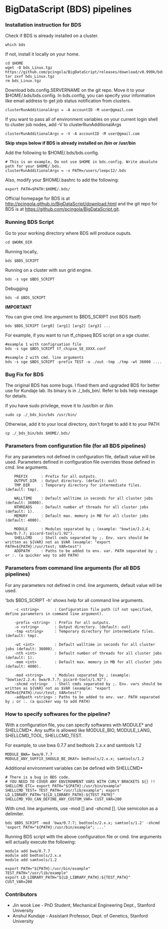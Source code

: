 BigDataScript (BDS) pipelines
===================================================================

### Installation instruction for BDS

Check if BDS is already installed on a cluster.

```
which bds
```
If not, install it locally on your home.

```
cd $HOME
wget -O bds_Linux.tgz https://github.com/pcingola/BigDataScript/releases/download/v0.999k/bds_Linux.tgz
tar zxvf bds_Linux.tgz
rm bds_Linux.tgz
```

Download bds.config.SERVERNAME on the git repo. Move it to your $HOME/.bds/bds.config. In bds.config, you can specify your information like email address to get job status notification from clusters.

```
clusterRunAdditionalArgs = -A accountID -M user@gmail.com
```

If you want to pass all of environment variables on your current login shell to cluster job nodes, add -V to clusterRunAdditionalArgs

```
clusterRunAdditionalArgs = -V -A accountID -M user@gmail.com
```

<b> Skip steps below if BDS is already installed on /bin or /usr/bin </b>

Add the following to $HOME/.bds/bds.config. 

```
# This is an example, Do not use $HOME in bds.config. Write absolute path for your $HOME/.bds.
clusterRunAdditionalArgs = -v PATH=/users/leepc12/.bds
```

Also, modify your $HOME/.bashrc to add the following:

```
export PATH=$PATH:$HOME/.bds/
```

Official homepage for BDS is at <a href="http://pcingola.github.io/BigDataScript/download.html">http://pcingola.github.io/BigDataScript/download.html</a> and the git repo for BDS is at <a href="https://github.com/pcingola/BigDataScript.git">https://github.com/pcingola/BigDataScript.git</a>.


### Running BDS Script

Go to your working directory where BDS will produce ouputs.

```
cd $WORK_DIR
```

Running locally,

```
bds $BDS_SCRIPT 
```

Running on a cluster with sun grid engine.

```
bds -s sge $BDS_SCRIPT 
```

Debugging

```
bds -d $BDS_SCRIPT
```

<b> IMPORTANT </b>

You can give cmd. line argument to $BDS_SCRIPT (not BDS itself)

```
bds $BDS_SCRIPT [arg0] [arg1] [arg2] [arg3] ...
```

For example, if you want to run tf_chipseq BDS script on a sge cluster.

```
#example 1 with configruation file
bds -s sge $BDS_SCRIPT tf_chipse_SE_XXXX.conf

#example 2 with cmd. line arguments
bds -s sge $BDS_SCRIPT -prefix TEST -o ./out -tmp ./tmp -wt 36000 ....
```

### Bug Fix for BDS

The original BDS has some bugs. I fixed them and upgraded BDS for better use for Kundaje lab. Its binary is in ./_bds_bin/. Refer to bds help message for details.

If you have sudo privilege, move it to /usr/bin or /bin
```
sudo cp ./_bds_bin/bds /usr/bin/
```

Otherwise, add it to your local directory, don't forget to add it to your PATH
```
cp ./_bds_bin/bds $HOME/.bds/
```


### Parameters from configuration file (for all BDS pipelines)

For any parameters not defined in configuration file, default value will be used. Parameters defined in configuration file overrides those defined in cmd. line arguments.

```
	PREFIX 		: Prefix for all outputs.
	OUTPUT_DIR 	: Output directory. (default: out)
	TMP_DIR 	: Temporary directory for intermediate files. (default: tmp).

	WALLTIME 	: Default walltime in seconds for all cluster jobs (default: 36000).
	NTHREADS 	: Default number of threads for all cluster jobs (default: 1).
	MEMORY 		: Default max. memory in MB for all cluster jobs (default: 4000).

	MODULE 		: Modules separated by ; (example: "bowtie/2.2.4; bwa/0.7.7; picard-tools/1.92").
	SHELLCMD	: Shell cmds separated by ;. Env. vars should be written as ${VAR} not as $VAR (example: "export PATH=${PATH}:/usr/test; VAR=test")
	ADDPATH		: Paths to be added to env. var. PATH separated by ; or :. (a quicker way to add PATH)

```

### Parameters from command line arguments (for all BDS pipelines)

For any parameters not defined in cmd. line arguments, default value will be used. 

'bds $BDS_SCRIPT -h' shows help for all command line arguments.

```
	-c <string>       : Configuration file path (if not specified, define parameters in command line argument).

	-prefix <string>  : Prefix for all outputs.
	-o <string>       : Output directory. (default: out)
	-tmp <string>     : Temporary directory for intermediate files. (default: tmp).

	-wt <int>         : Default walltime in seconds for all cluster jobs (default: 36000).
	-nth <int>        : Default number of threads for all cluster jobs (default: 1).
	-mem <int>        : Default max. memory in MB for all cluster jobs (default: 4000).

	-mod <string>     : Modules separated by ; (example: "bowtie/2.2.4; bwa/0.7.7; picard-tools/1.92").
	-shcmd <string>   : Shell cmds separated by ;. Env. vars should be written as ${VAR} not as $VAR (example: "export PATH=${PATH}:/usr/test; VAR=test")
	-addpath <string> : Paths to be added to env. var. PATH separated by ; or :. (a quicker way to add PATH)
```


### How to specify softwares for the pipeline?

With a configuration file, you can specify softwares with MODULE* and SHELLCMD*. Any suffix is allowed like MODULE_BIO, MODULE_LANG, SHELLCMD_TOOL, SHELLCMD_TEST.

For example, to use bwa 0.7.7 and bedtools 2.x.x and samtools 1.2

```
MODULE_BWA= bwa/0.7.7 
MODULE_ANY_SUFFIX_SHOULD_BE_OKAY= bedtools/2.x.x; samtools/1.2
```

Additional environment variables can be defined with SHELLCMD*

```
# There is a bug in BDS code.
# YOU NEED TO COVER ANY ENVIRONMENT VARS WITH CURLY BRACKETS ${} !!
SHELLCMD_ETC= export PATH="${PATH}:/usr/bin/example"
SHELLCMD_TEST= TEST_PATH="/usr/lib/example"; export LD_LIBRARY_PATH="${LD_LIBRARY_PATH}:${TEST_PATH}"
SHELLCMD_YOU_CAN_DEFINE_ANY_CUSTOM_VAR= CUST_VAR=200
```

With cmd. line arguments, use -mod [] and -shcmd []. Use semicolon as a delimiter.

```
bds $BDS_SCRIPT -mod 'bwa/0.7.7; bedtools/2.x.x; samtools/1.2' -shcmd 'export PATH="${PATH}:/usr/bin/example"; ...'
```

Running BDS script with the above configuration file or cmd. line arguments will actually execute the following:

```
module add bwa/0.7.7
module add bedtools/2.x.x
module add samtools/1.2

export PATH="${PATH}:/usr/bin/example"
TEST_PATH="/usr/lib/example"
export LD_LIBRARY_PATH="${LD_LIBRARY_PATH}:${TEST_PATH}"
CUST_VAR=200
```


### Contributors

* Jin wook Lee - PhD Student, Mechanical Engineering Dept., Stanford University
* Anshul Kundaje - Assistant Professor, Dept. of Genetics, Stanford University
